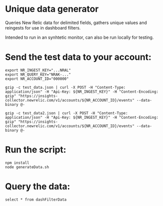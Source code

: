 # Unique data generator

Queries New Relic data for delimited fields, gathers unique values and reingests for use in dashboard filters.

Intended to run in an synhtetic monitor, can also be run locally for testing.


# Send the test data to your account:

```
export NR_INGEST_KEY="...NRAL"
export NR_QUERY_KEY="NRAK-..."
export NR_ACCOUNT_ID="000000"

gzip -c test_data.json | curl -X POST -H "Content-Type: application/json" -H "Api-Key: ${NR_INGEST_KEY}" -H "Content-Encoding: gzip" "https://insights-collector.newrelic.com/v1/accounts/${NR_ACCOUNT_ID}/events" --data-binary @-

gzip -c test_data2.json | curl -X POST -H "Content-Type: application/json" -H "Api-Key: ${NR_INGEST_KEY}" -H "Content-Encoding: gzip" "https://insights-collector.newrelic.com/v1/accounts/${NR_ACCOUNT_ID}/events" --data-binary @-
```



# Run the script:
```
npm install
node generateData.sh
```


# Query the data:

```
select * from dashFilterData
```
